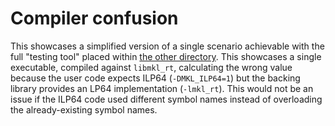 # Compiler confusion

This showcases a simplified version of a single scenario achievable with the full "testing tool" placed within [the other directory](../testing_tool).  This showcases a single executable, compiled against `libmkl_rt`, calculating the wrong value because the user code expects ILP64 (`-DMKL_ILP64=1`) but the backing library provides an LP64 implementation (`-lmkl_rt`).  This would not be an issue if the ILP64 code used different symbol names instead of overloading the already-existing symbol names.
